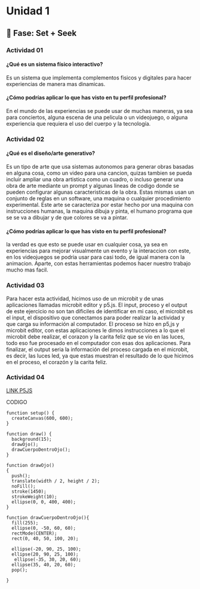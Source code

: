 # Unidad 1

## 🔎 Fase: Set + Seek

### Actividad 01

#### ¿Qué es un sistema físico interactivo?

Es un sistema que implementa complementos fisicos y digitales para hacer experiencias de manera mas dinamicas.

#### ¿Cómo podrías aplicar lo que has visto en tu perfil profesional?

En el mundo de las experiencias se puede usar de muchas maneras, ya sea para conciertos, alguna escena de una pelicula o un videojuego,
o alguna experiencia que requiera el uso del cuerpo y la tecnología.

### Actividad 02

#### ¿Qué es el diseño/arte generativo?

Es un tipo de arte que usa sistemas autonomos para generar obras basadas en alguna cosa, como un video para una cancion, quizas tambien
se pueda incluir ampliar una obra artistica como un cuadro, o incluso generar una obra de arte mediante un prompt y algunas lineas de codigo
donde se pueden configurar algunas caracteristicas de la obra. Estas mismas usan un conjunto de reglas en un software, una maquina o cualquier
procedimiento experimental. Este arte se caracteriza por estar hecho por una maquina con instrucciones humanas, la maquina dibuja y pinta, el 
humano programa que se se va a dibujar y de que colores se va a pintar.

#### ¿Cómo podrías aplicar lo que has visto en tu perfil profesional?

la verdad es que esto se puede usar en cualquier cosa, ya sea en experiencias para mejorar visualmente un evento y la interaccion con este,
en los videojuegos se podria usar para casi todo, de igual manera con la animacion. Aparte, con estas herramientas podemos hacer nuestro trabajo
mucho mas facil.

### Actividad 03

Para hacer esta actividad, hicimos uso de un microbit y de unas aplicaciones llamadas microbit editor y p5.js. El input, proceso y el output de este
ejercicio no son tan dificiles de identificar en mi caso, el microbit es el input, el dispositivo que conectamos para poder realizar la actividad y que
carga su información al computador. El proceso se hizo en p5,js y microbit editor, con estas aplicaciones le dimos instrucciones a lo que el microbit debe
realizar, el corazon y la carita feliz que se vio en las luces, todo eso fue procesado en el computador con esas dos aplicaciones. Para finalizar, el output
seria la información del proceso cargada en el microbit, es decir, las luces led, ya que estas muestran el resultado de lo que hicimos en el proceso, el corazón
y la carita feliz.

### Actividad 04
[LINK P5JS](https://editor.p5js.org/Tomygga/sketches/7hMKzJwGH)

CODIGO
```
function setup() {
  createCanvas(600, 600);
}

function draw() {
  background(15);
  drawOjo();
  drawCuerpoDentroOjo();
}

function drawOjo()
{
  push();
  translate(width / 2, height / 2);
  noFill();
  stroke(1450);
  strokeWeight(10);
  ellipse(0, 0, 400, 400);
}

function drawCuerpoDentroOjo(){
  fill(255);
  ellipse(0, -50, 60, 60);
  rectMode(CENTER);
  rect(0, 40, 50, 100, 20);
  
  ellipse(-20, 90, 25, 100);     
  ellipse(20, 90, 25, 100);   
   ellipse(-35, 30, 20, 60);
  ellipse(35, 40, 20, 60);
  pop();

}
````
